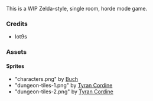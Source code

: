 This is a WIP Zelda-style, single room, horde mode game.

### Credits
* lot9s

### Assets
#### Sprites
* "characters.png" by [Buch]()
* "dungeon-tiles-1.png" by [Tyran Cordine]()
* "dungeon-tiles-2.png" by [Tyran Cordine]()

